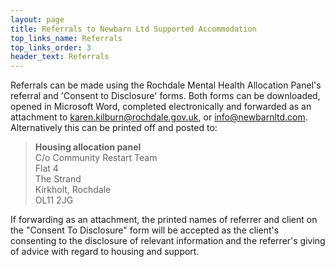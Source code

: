 ```yaml
---
layout: page
title: Referrals to Newbarn Ltd Supported Accommodation
top_links_name: Referrals
top_links_order: 3
header_text: Referrals
---
```


Referrals can be made using the Rochdale Mental Health Allocation Panel's referral and 'Consent to Disclosure' forms. Both forms can be downloaded, opened in Microsoft Word, completed electronically and forwarded as an attachment to [karen.kilburn@rochdale.gov.uk], or [info@newbarnltd.com]. Alternatively this can be printed off and posted to:

> **Housing allocation panel**  
> C/o Community Restart Team  
> Flat 4  
> The Strand  
> Kirkholt, Rochdale  
> OL11 2JG

If forwarding as an attachment, the printed names of referrer and client on the "Consent To Disclosure" form will be accepted as the client's consenting to the disclosure of relevant information and the referrer's giving of advice with regard to housing and support.

[karen.kilburn@rochdale.gov.uk]: mailto:karen.kilburn@rochdale.gov.uk
[info@newbarnltd.com]: mailto:info@newbarnltd.com